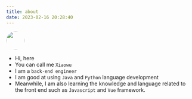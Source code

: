 ```yaml
---
title: about
date: 2023-02-16 20:28:40
---
```


<img
  src="https://pub.wangxuefeng.com.cn/asset/img/avatar-1.webp" style="width:50px;height:50px;border-radius:50%;" 
/>

- Hi, here
- You can call me `Xiaowu`
- I am a `back-end engineer`
- I am good at using `Java` and `Python` language development
- Meanwhile, I am also learning the knowledge and language related to the front end such as `Javascript` and `Vue` framework.
